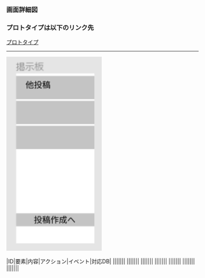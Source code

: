 ### 画面詳細図
### プロトタイプは以下のリンク先
[プロトタイプ](https://www.figma.com/file/YLXi0XXJfyq6239uKAU8LF/cyclinger?node-id=0%3A1)
*****
<img src="./image/掲示板.png" width="250">

|ID|要素|内容|アクション|イベント|対応DB|
|||||||
|||||||
|||||||
|||||||
|||||||
|||||||
|||||||
